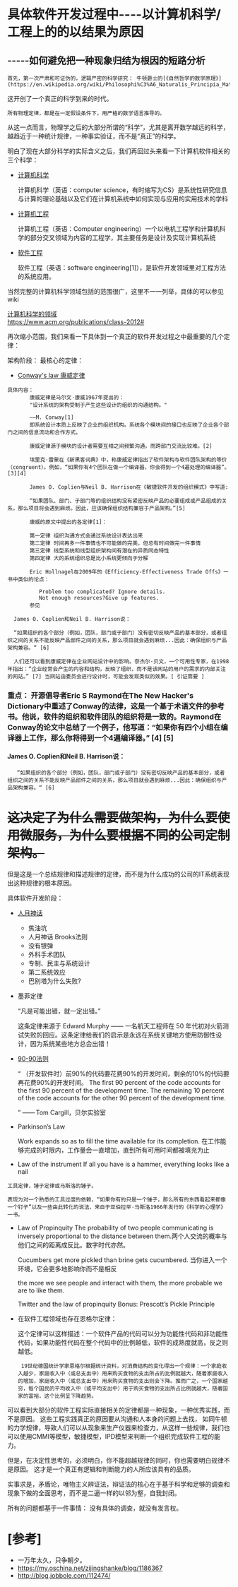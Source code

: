 #  具体软件开发过程中----以计算机科学/工程上的的以结果为原因
##         -----如何避免把一种现象归结为根因的短路分析
              
    首先，第一次严肃和可证伪的，逻辑严密的科学研究： 牛顿爵士的[《自然哲学的数学原理》](https://en.wikipedia.org/wiki/Philosophi%C3%A6_Naturalis_Principia_Mathematica)
 
  这开创了一个真正的科学到来的时代。
  
    所有物理定律，都是在一定假设条件下，用严格的数学语言推导的。

  从这一点而言，物理学之后的大部分所谓的“科学”，尤其是离开数学越远的科学，越趋近于一种统计规律，一种事实验证，而不是“真正”的科学。
  
  明白了现在大部分科学的实际含义之后，我们再回过头来看一下计算机软件相关的三个科学：
  
  
  + [计算机科学](https://zh.wikipedia.org/wiki/%E8%AE%A1%E7%AE%97%E6%9C%BA%E7%A7%91%E5%AD%A6)
  
       计算机科学（英语：computer science，有时缩写为CS）是系统性研究信息与计算的理论基础以及它们在计算机系统中如何实现与应用的实用技术的学科
  
  + [计算机工程](https://zh.wikipedia.org/wiki/%E8%A8%88%E7%AE%97%E6%A9%9F%E5%B7%A5%E7%A8%8B)
  
      计算机工程（英语：Computer engineering）一个以电机工程学和计算机科学的部分交叉领域为内容的工程学，其主要任务是设计及实现计算机系统
      
  +  [软件工程](https://zh.wikipedia.org/wiki/%E8%BD%AF%E4%BB%B6%E5%B7%A5%E7%A8%8B) 
   
       软件工程（英语：software engineering[1]），是软件开发领域里对工程方法的系统应用。  
  
  当然完整的计算机科学领域包括的范围很广，这里不一一列举，具体的可以参见wiki
  
   [计算机科学的领域](https://zh.wikipedia.org/wiki/%E8%AE%A1%E7%AE%97%E6%9C%BA%E7%A7%91%E5%AD%A6)  
   https://www.acm.org/publications/class-2012# 

再次缩小范围，我们来看一下具体到一个真正的软件开发过程之中最重要的几个定律：

架构阶段：
   最核心的定律：
   
   + [Conway's law 康威定律](https://zh.wikipedia.org/wiki/%E5%BA%B7%E5%A8%81%E5%AE%9A%E5%BE%8B)
   
    具体内容：
           康威定律是马尔文·康威1967年提出的：
           "设计系统的架构受制于产生这些设计的组织的沟通结构。"
           
           ——M. Conway[1]
           即系统设计本质上反映了企业的组织机构。系统各个模块间的接口也反映了企业各个部门之间的信息流动和合作方式。
           
           康威定律源于模块的设计者需要互相之间频繁沟通。而跨部门交流比较难。[2]
           
           埃里克·雷蒙在《新黑客词典》中，称康威定律指出了软件架构与软件团队架构的等价（congruent）。例如，“如果你有4个团队在做一个编译器，你会得到一个4遍处理的编译器”。[3][4]
           
           James O. Coplien与Neil B. Harrison在《敏捷软件开发的组织模式》中写道:
           
           “如果团队、部门、子部门等的组织结构没有紧密反映产品的必要组成或产品组成的关系，那么项目将会遇到麻烦。因此，应该确保组织结构兼容于产品架构。”[5]
           
           康威的原文中提出的各定律[1]：
           
           第一定律 组织沟通方式会通过系统设计表达出来
           第二定律 时间再多一件事情也不可能做的完美，但总有时间做完一件事情
           第三定律 线型系统和线型组织架构间有潜在的异质同态特性
           第四定律 大的系统组织总是比小系统更倾向于分解
           
           Eric Hollnagel在2009年的《Efficiency-Effectiveness Trade Offs》一书中类似的论点：
           
              Problem too complicated? Ignore details.
              Not enough resources?Give up features.
           参见
      
      James O. Coplien和Neil B. Harrison说：
      
      “如果组织的各个部分（例如，团队，部门或子部门）没有密切反映产品的基本部分，或者组织之间的关系不能反映产品部件之间的关系，那么项目就会遇到麻烦...因此：确保组织与产品架构兼容。“ [6]
      
      人们还可以看到康威定律在企业网站设计中的影响。奈杰尔·贝文，一个可用性专家，在1998年指出：“企业经常会产生的内容和结构，反映了组织，而不是该网站的用户的需求的内部关注的网站。” [7] 当网站由委员会进行设计时，可能会发现类似的效果。[ 引证需要 ]
   
  ### 重点： 开源倡导者Eric S Raymond在The New Hacker's Dictionary中重述了Conway的法律，这是一个基于术语文件的参考书。他说，软件的组织和软件团队的组织将是一致的。Raymond在Conway的论文中总结了一个例子，他写道：“如果你有四个小组在编译器上工作，那么你将得到一个4遍编译器。” [4] [5]
  
  #### James O. Coplien和Neil B. Harrison说：
       
       “如果组织的各个部分（例如，团队，部门或子部门）没有密切反映产品的基本部分，或者组织之间的关系不能反映产品部件之间的关系，那么项目就会遇到麻烦...因此：确保组织与产品架构兼容。“ [6]
       
  # ~~**这决定了为什么需要做架构，为什么要使用微服务，为什么要根据不同的公司定制架构。**~~
   
   但是这是一个总结规律和描述规律的定律，而不是为什么成功的公司的IT系统表现出这种规律的根本原因。
     
 具体软件开发阶段：
        
+ [人月神话](https://zh.wikipedia.org/wiki/%E4%BA%BA%E6%9C%88%E7%A5%9E%E8%AF%9D)
  + 焦油坑
  + 人月神话 Brooks法则
  + 没有银弹 
  + 外科手术团队
  + 专制、民主与系统设计
  + 第二系统效应
  + 巴别塔为什么失败?
+ 墨菲定律

  “凡是可能出错，就一定出错。”

  这条定律来源于 Edward Murphy —— 一名航天工程师在 50 年代初对火箭测试失败的回应。这条定律给我们的启示是永远在系统关键地方使用防御性设计，因为系统某些地方总会出错！


+ [90-90法则](https://zh.wikipedia.org/wiki/90-90%E6%B3%95%E5%88%99)
  
   “	（开发软件时）前90%的代码要花费90%的开发时间，剩余的10%的代码要再花费90%的开发时间。
   The first 90 percent of the code accounts for the first 90 percent of the development time. The remaining 10 percent of the code accounts for the other 90 percent of the development time.
   
   ”
   —— Tom Cargill，贝尔实验室
 
 +   Parkinson’s Law
 
     Work expands so as to fill the time available for its completion. 在工作能够完成的时限内，工作量会一直增加，直到所有可用时间都被填充为止
     
  +  Law of the instrument
    If all you have is a hammer, everything looks like a nail
    
    工具定律，锤子定律或马斯洛的锤子。
    
    表现为对一个熟悉的工具过度的依赖，“如果你有的只是一个锤子，那么所有的东西看起来都像一个钉子”以及一些由此转化的说法，来自于亚伯拉罕·马斯洛1966年发行的《科学的心理学》一书。
    
  +  Law of Propinquity
     The probability of two people communicating is inversely proportional to the distance between them.两个人交流的概率与他们之间的距离成反比。数字时代亦然。
     
     Cucumbers get more pickled than brine gets cucumbered. 当你进入一个环境，它会更多地影响你而不是相反
     
     the more we see people and interact with them, the more probable we are to like them.
     
     Twitter and the law of propinquity
     Bonus: Prescott’s Pickle Principle
   
  + 在软件工程领域也存在恩格尔定律：
    
       这个定律可以这样描述：一个软件产品的代码可以分为功能性代码和非功能性代码，如果功能性代码在整个代码中的比例越低，软件的成熟度就高，反之则越低。
   
         19世纪德国统计学家恩格尔根据统计资料，对消费结构的变化得出一个规律：一个家庭收入越少，家庭收入中（或总支出中）用来购买食物的支出所占的比例就越大，随着家庭收入的增加，家庭收入中（或总支出中）用来购买食物的支出则会下降。推而广之，一个国家越穷，每个国民的平均收入中（或平均支出中）用于购买食物的支出所占比例就越大，随着国家的富裕，这个比例呈下降趋势。
   
   
   可以看到大部分的软件工程实际直接相关的定律都是一种现象，一种优秀实践，而不是原因。 这些工程实践真正的原因要从沟通和人本身的问题上去找，
   如同牛顿的力学规律，导致人们可以从现象来生产仪器来检查力，从这样一些规律，我们也可以使用CMMI等模型，敏捷模型，IPD模型来判断一个组织完成软件工程的能力。
   
   但是，在决定性思考的，必须明白，你不能超越规律的同时，你也需要明白规律不是原因。 这才是一个真正有逻辑和判断能力的人所应该具有的品质。
   
   实事求是，矛盾论，唯物主义辨证法，辩证法的核心在于基于科学和足够的调查和现象下做的全面思考，而不是二逼一样的以邻为壑，自我封闭。
   
   所有的问题都基于一件事情：  没有具体的调查，就没有发言权。
   
  
   
   
   # [参考]
   + 一万年太久，只争朝夕。
   + https://my.oschina.net/zijingshanke/blog/1186367
   + http://blog.jobbole.com/112474/
   
   
   
   
   
   
       
